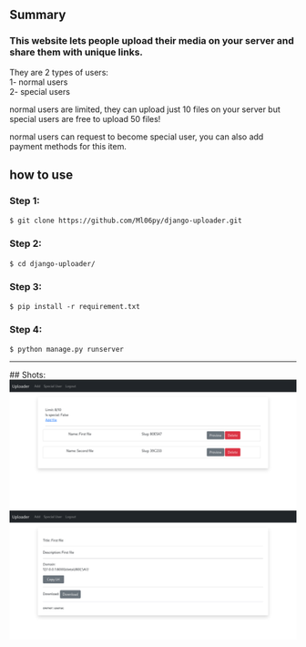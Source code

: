 ## Summary
<h3>This website lets people upload their media on your server and share them with unique links.</h3>
They are 2 types of users: <br>
1- normal users <br>
2- special users <br>
<p>normal users are limited, they can upload just 10 files on your server but special users are free to upload 50 files!</p>
<p> normal users can request to become special user, you can also add payment methods for this item.</p>

## how to use
### Step 1:
```
$ git clone https://github.com/Ml06py/django-uploader.git
```
### Step 2:
```
$ cd django-uploader/
```
### Step 3:
```
$ pip install -r requirement.txt 
```
### Step 4:
```
$ python manage.py runserver
```
<hr>
## Shots:
<img src="https://github.com/Ml06py/django-uploader/blob/main/shot/shot1.png" alt="shot1"> <br>
<img src="https://github.com/Ml06py/django-uploader/blob/main/shot/shot2.png" alt="shot2">

